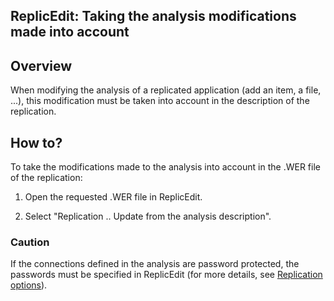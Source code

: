 
## ReplicEdit: Taking the analysis modifications made into account
			



<a name="NOTE1"></a>
<a name="NOTE1_1"></a>


## Overview
<a name="overview_ELTTEXTE000078"></a>
When modifying the analysis of a replicated application (add an item, a file, ...), this modification must be taken into account in the description of the replication.

<a name="NOTE2"></a>
<a name="NOTE2_1"></a>


## How to?
<a name="how_ELTTEXTE000102"></a>
To take the modifications made to the analysis into account in the .WER file of the replication:

1. Open the requested .WER file in ReplicEdit.

2. Select "Replication .. Update from the analysis description".



<a name="NOTE2_2"></a>


### Caution
<a name="caution_ELTPARAGRAPHE000026"></a>

If the connections defined in the analysis are password protected, the passwords must be specified in ReplicEdit (for more details, see [Replication options](../ReplicEdit/3526502.md)).


